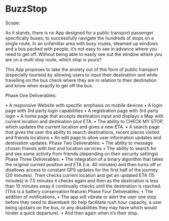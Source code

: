 # BuzzStop
Scope:

As it stands, there is no App designed for a public transport passenger specifically buses, 
to successfully navigate the hundreds of stops on a single route. In an unfamiliar area with busy routes, 
steamed up windows and a bus packed with people, it’s not easy to see in advance where you need to get off. 
Without being able to easily see out the window where you are on a multi stop route, which stop is yours?

This App proposes to take the anxiety out of this form of public transport (especially tourists) by allowing users to 
input their destination and while travelling on the bus check where they are in relation to their destination and know 
when exactly to get off the bus.

Phase One Deliverables:

•	A responsive Website with specific emphasis on mobile devices
•	A login page with 3rd party login capabilities
•	A registration page with 3rd party login 
•	A home page that accepts destination input and displays a Map with current location and destination plus ETA. 
•	The ability to CHECK MY STOP, which updates the current location and gives a new ETA.
•	A search page that gives the user the ability to search destinations, recent places visited and friends locations 
•	An edit page to allow user information updates and destination updates.
Phase Two Deliverables:
•	The ability to message chosen friends with text and location services
•	The ability to search for and see some activity from friends (depending on their security settings)
Phase Three Deliverables:
•	The integration of a binary algorithm that takes the original current position and ETA (i.e. 40 minutes) and then turns off or disallows access to constant GPS updates for the first half of the journey (20 minutes). Then checks current location and get an updated ETA (15 minutes) in 7.5 minutes it checks again and then as the destination is less than 10 minutes away it continually checks until the destination is reached.
(This is a battery conservation feature)
Phase Four Deliverables:
•	The addition of notifications, 
•	The app will vibrate or alert the user one stop before they need to disembark (to help facilitate rush hour capacity, a user being upstairs on the bus, or any disabilities they may have which would hinder a quick departure). 
•	And then again when it’s their stop.

